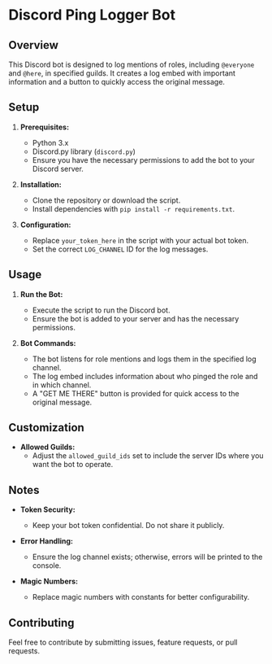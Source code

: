 # Discord Ping Logger Bot

## Overview

This Discord bot is designed to log mentions of roles, including `@everyone` and `@here`, in specified guilds. It creates a log embed with important information and a button to quickly access the original message.

## Setup

1. **Prerequisites:**
   - Python 3.x
   - Discord.py library (`discord.py`)
   - Ensure you have the necessary permissions to add the bot to your Discord server.

2. **Installation:**
   - Clone the repository or download the script.
   - Install dependencies with `pip install -r requirements.txt`.

3. **Configuration:**
   - Replace `your_token_here` in the script with your actual bot token.
   - Set the correct `LOG_CHANNEL` ID for the log messages.

## Usage

1. **Run the Bot:**
   - Execute the script to run the Discord bot.
   - Ensure the bot is added to your server and has the necessary permissions.

2. **Bot Commands:**
   - The bot listens for role mentions and logs them in the specified log channel.
   - The log embed includes information about who pinged the role and in which channel.
   - A "GET ME THERE" button is provided for quick access to the original message.

## Customization

- **Allowed Guilds:**
  - Adjust the `allowed_guild_ids` set to include the server IDs where you want the bot to operate.

## Notes

- **Token Security:**
  - Keep your bot token confidential. Do not share it publicly.

- **Error Handling:**
  - Ensure the log channel exists; otherwise, errors will be printed to the console.

- **Magic Numbers:**
  - Replace magic numbers with constants for better configurability.

## Contributing

Feel free to contribute by submitting issues, feature requests, or pull requests.
